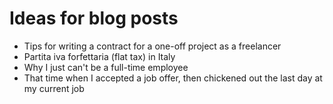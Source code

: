 # Ideas for blog posts

- Tips for writing a contract for a one-off project as a freelancer
- Partita iva forfettaria (flat tax) in Italy
- Why I just can't be a full-time employee
- That time when I accepted a job offer, then chickened out the last day at my current job

